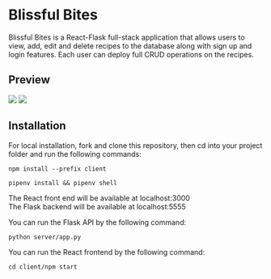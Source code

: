 # Blissful Bites

Blissful Bites is a React-Flask full-stack application that allows users to view, add, edit and delete recipes to the database along with sign up and login features. Each user can deploy full CRUD operations on the recipes. 

## Preview 

![](../BlissfulBites/server/readme/LoginGif/Small%20GIF%20(400x336).gif)
![](../BlissfulBites/server/readme/FindRecipesGit.gif)



## Installation

For local installation, fork and clone this repository, then cd into your project folder and run the following commands:

`npm install --prefix client`

`pipenv install && pipenv shell`

The React front end will be available at localhost:3000 \
The Flask backend will be available at localhost:5555


You can run the Flask API by the following command:

`python server/app.py`

You can run the React frontend by the following command:

`cd client/npm start`
